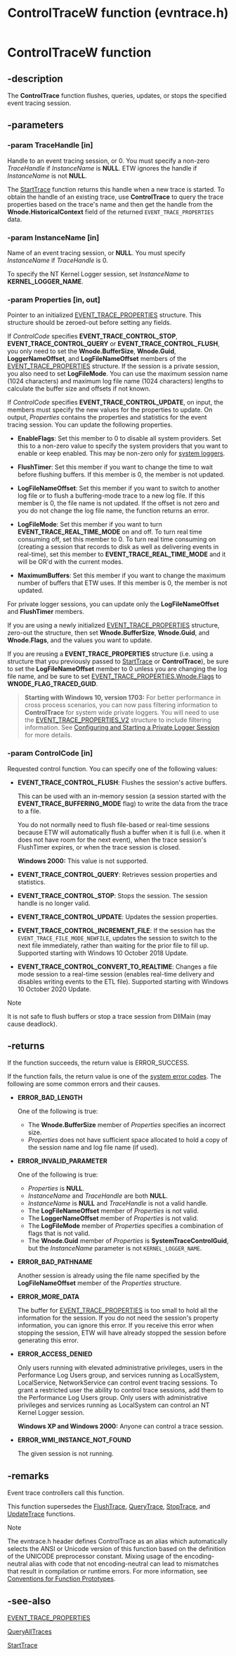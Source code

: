 ﻿---
UID: NF:evntrace.ControlTraceW
title: ControlTraceW function (evntrace.h)
description:
  The ControlTrace function flushes, queries, updates, or stops the specified
  event tracing session.
helpviewer_keywords:
  [
    "ControlTrace",
    "ControlTrace function [ETW]",
    "ControlTraceA",
    "ControlTraceW",
    "EVENT_TRACE_CONTROL_FLUSH",
    "EVENT_TRACE_CONTROL_QUERY",
    "EVENT_TRACE_CONTROL_STOP",
    "EVENT_TRACE_CONTROL_UPDATE",
    "_evt_controltrace",
    "base.controltrace",
    "etw.controltrace",
    "evntrace/ControlTrace",
    "evntrace/ControlTraceA",
    "evntrace/ControlTraceW",
  ]
old-location: etw\controltrace.htm
tech.root: ETW
ms.assetid: c39f669c-ff40-40ed-ba47-798474ec2de4
ms.date: 12/05/2018
ms.keywords:
  ControlTrace, ControlTrace function [ETW], ControlTraceA, ControlTraceW,
  EVENT_TRACE_CONTROL_FLUSH, EVENT_TRACE_CONTROL_QUERY,
  EVENT_TRACE_CONTROL_STOP, EVENT_TRACE_CONTROL_UPDATE, _evt_controltrace,
  base.controltrace, etw.controltrace, evntrace/ControlTrace,
  evntrace/ControlTraceA, evntrace/ControlTraceW
req.header: evntrace.h
req.include-header:
req.target-type: Windows
req.target-min-winverclnt: Windows 2000 Professional [desktop apps \| UWP apps]
req.target-min-winversvr: Windows 2000 Server [desktop apps \| UWP apps]
req.kmdf-ver:
req.umdf-ver:
req.ddi-compliance:
req.unicode-ansi: ControlTraceW (Unicode) and ControlTraceA (ANSI)
req.idl:
req.max-support:
req.namespace:
req.assembly:
req.type-library:
req.lib:
  Sechost.lib on Windows 8.1 and Windows Server 2012 R2; Advapi32.lib on
  Windows 8, Windows Server 2012, Windows 7, Windows Server 2008 R2, Windows
  Server 2008, Windows Vista and Windows XP
req.dll:
  Sechost.dll on Windows 8.1 and Windows Server 2012; Advapi32.dll on Windows 8,
  Windows Server 2012, Windows 7, Windows Server 2008 R2, Windows Server 2008,
  Windows Vista and Windows XP
req.irql:
targetos: Windows
req.typenames:
req.redist:
ms.custom: 19H1
f1_keywords:
  - ControlTraceW
  - evntrace/ControlTraceW
dev_langs:
  - c++
topic_type:
  - APIRef
  - kbSyntax
api_type:
  - DllExport
api_location:
  - Sechost.dll
  - Advapi32.dll
  - API-MS-Win-DownLevel-AdvAPI32-l2-1-1.dll
  - API-MS-Win-Eventing-Controller-l1-1-0.dll
  - API-MS-Win-Eventing-Legacy-l1-1-0.dll
  - AdvApi32Legacy.dll
  - KernelBase.dll
api_name:
  - ControlTrace
  - ControlTraceA
  - ControlTraceW
---

# ControlTraceW function

## -description

The **ControlTrace** function flushes, queries, updates, or stops the specified
event tracing session.

## -parameters

### -param TraceHandle [in]

Handle to an event tracing session, or 0. You must specify a non-zero
_TraceHandle_ if _InstanceName_ is **NULL**. ETW ignores the handle if
_InstanceName_ is not **NULL**.

The [StartTrace](/windows/win32/api/evntrace/nf-evntrace-starttracew) function
returns this handle when a new trace is started. To obtain the handle of an
existing trace, use **ControlTrace** to query the trace properties based on the
trace's name and then get the handle from the **Wnode.HistoricalContext** field
of the returned `EVENT_TRACE_PROPERTIES` data.

### -param InstanceName [in]

Name of an event tracing session, or **NULL**. You must specify _InstanceName_
if _TraceHandle_ is 0.

To specify the NT Kernel Logger session, set _InstanceName_ to
**KERNEL_LOGGER_NAME**.

### -param Properties [in, out]

Pointer to an initialized
[EVENT_TRACE_PROPERTIES](/windows/win32/api/evntrace/ns-evntrace-event_trace_properties)
structure. This structure should be zeroed-out before setting any fields.

If _ControlCode_ specifies **EVENT_TRACE_CONTROL_STOP**,
**EVENT_TRACE_CONTROL_QUERY** or **EVENT_TRACE_CONTROL_FLUSH**, you only need to
set the **Wnode.BufferSize**, **Wnode.Guid**, **LoggerNameOffset**, and
**LogFileNameOffset** members of the
[EVENT_TRACE_PROPERTIES](/windows/win32/api/evntrace/ns-evntrace-event_trace_properties)
structure. If the session is a private session, you also need to set
**LogFileMode**. You can use the maximum session name (1024 characters) and
maximum log file name (1024 characters) lengths to calculate the buffer size and
offsets if not known.

If _ControlCode_ specifies **EVENT_TRACE_CONTROL_UPDATE**, on input, the members
must specify the new values for the properties to update. On output,
_Properties_ contains the properties and statistics for the event tracing
session. You can update the following properties.

- **EnableFlags**: Set this member to 0 to disable all system providers. Set
  this to a non-zero value to specify the system providers that you want to
  enable or keep enabled. This may be non-zero only for
  [system loggers](/windows/win32/api/evntrace/nf-evntrace-starttracew#system-loggers).

- **FlushTimer**: Set this member if you want to change the time to wait before
  flushing buffers. If this member is 0, the member is not updated.

- **LogFileNameOffset**: Set this member if you want to switch to another log
  file or to flush a buffering-mode trace to a new log file. If this member is
  0, the file name is not updated. If the offset is not zero and you do not
  change the log file name, the function returns an error.

- **LogFileMode**: Set this member if you want to turn
  **EVENT_TRACE_REAL_TIME_MODE** on and off. To turn real time consuming off,
  set this member to 0. To turn real time consuming on (creating a session that
  records to disk as well as delivering events in real-time), set this member to
  **EVENT_TRACE_REAL_TIME_MODE** and it will be OR'd with the current modes.

- **MaximumBuffers**: Set this member if you want to change the maximum number
  of buffers that ETW uses. If this member is 0, the member is not updated.

For private logger sessions, you can update only the **LogFileNameOffset** and
**FlushTimer** members.

If you are using a newly initialized
[EVENT_TRACE_PROPERTIES](/windows/win32/api/evntrace/ns-evntrace-event_trace_properties)
structure, zero-out the structure, then set **Wnode.BufferSize**,
**Wnode.Guid**, and **Wnode.Flags**, and the values you want to update.

If you are reusing a **EVENT_TRACE_PROPERTIES** structure (i.e. using a
structure that you previously passed to
[StartTrace](/windows/win32/api/evntrace/nf-evntrace-starttracew) or
**ControlTrace**), be sure to set the **LogFileNameOffset** member to 0 unless
you are changing the log file name, and be sure to set
[EVENT_TRACE_PROPERTIES.Wnode.Flags](/windows/win32/api/evntrace/ns-evntrace-event_trace_properties)
to **WNODE_FLAG_TRACED_GUID**.

> **Starting with Windows 10, version 1703:** For better performance in cross
> process scenarios, you can now pass filtering information to **ControlTrace**
> for system wide private loggers. You will need to use the
> [EVENT_TRACE_PROPERTIES_V2](/windows/win32/api/evntrace/ns-evntrace-event_trace_properties_v2)
> structure to include filtering information. See
> [Configuring and Starting a Private Logger Session](/windows/win32/etw/configuring-and-starting-a-private-logger-session)
> for more details.

### -param ControlCode [in]

Requested control function. You can specify one of the following values:

- **EVENT_TRACE_CONTROL_FLUSH**: Flushes the session's active buffers.

  This can be used with an in-memory session (a session started with the
  **EVENT_TRACE_BUFFERING_MODE** flag) to write the data from the trace to a
  file.

  You do not normally need to flush file-based or real-time sessions because ETW
  will automatically flush a buffer when it is full (i.e. when it does not have
  room for the next event), when the trace session's FlushTimer expires, or when
  the trace session is closed.

  **Windows 2000:** This value is not supported.

- **EVENT_TRACE_CONTROL_QUERY**: Retrieves session properties and statistics.

- **EVENT_TRACE_CONTROL_STOP**: Stops the session. The session handle is no
  longer valid.

- **EVENT_TRACE_CONTROL_UPDATE**: Updates the session properties.

- **EVENT_TRACE_CONTROL_INCREMENT_FILE**: If the session has the
  `EVENT_TRACE_FILE_MODE_NEWFILE`, updates the session to switch to the next
  file immediately, rather than waiting for the prior file to fill up. Supported
  starting with Windows 10 October 2018 Update.

- **EVENT_TRACE_CONTROL_CONVERT_TO_REALTIME**: Changes a file mode session to a
  real-time session (enables real-time delivery and disables writing events to
  the ETL file). Supported starting with Windows 10 October 2020 Update.

> [!NOTE]
> It is not safe to flush buffers or stop a trace session from DllMain
> (may cause deadlock).

## -returns

If the function succeeds, the return value is ERROR_SUCCESS.

If the function fails, the return value is one of the
[system error codes](/windows/win32/debug/system-error-codes). The following
are some common errors and their causes.

- **ERROR_BAD_LENGTH**

  One of the following is true:

  - The **Wnode.BufferSize** member of _Properties_ specifies an incorrect size.
  - _Properties_ does not have sufficient space allocated to hold a copy of the
    session name and log file name (if used).

- **ERROR_INVALID_PARAMETER**

  One of the following is true:

  - _Properties_ is **NULL**.
  - _InstanceName_ and _TraceHandle_ are both **NULL**.
  - _InstanceName_ is **NULL** and _TraceHandle_ is not a valid handle.
  - The **LogFileNameOffset** member of _Properties_ is not valid.
  - The **LoggerNameOffset** member of _Properties_ is not valid.
  - The **LogFileMode** member of _Properties_ specifies a combination of flags
    that is not valid.
  - The **Wnode.Guid** member of _Properties_ is **SystemTraceControlGuid**, but
    the _InstanceName_ parameter is not `KERNEL_LOGGER_NAME`.

- **ERROR_BAD_PATHNAME**

  Another session is already using the file name specified by the
  **LogFileNameOffset** member of the _Properties_ structure.

- **ERROR_MORE_DATA**

  The buffer for
  [EVENT_TRACE_PROPERTIES](/windows/win32/api/evntrace/ns-evntrace-event_trace_properties)
  is too small to hold all the information for the session. If you do not need
  the session's property information, you can ignore this error. If you receive
  this error when stopping the session, ETW will have already stopped the
  session before generating this error.

- **ERROR_ACCESS_DENIED**

  Only users running with elevated administrative privileges, users in the
  Performance Log Users group, and services running as LocalSystem,
  LocalService, NetworkService can control event tracing sessions. To grant a
  restricted user the ability to control trace sessions, add them to the
  Performance Log Users group. Only users with administrative privileges and
  services running as LocalSystem can control an NT Kernel Logger session.

  **Windows XP and Windows 2000:** Anyone can control a trace session.

- **ERROR_WMI_INSTANCE_NOT_FOUND**

  The given session is not running.

## -remarks

Event trace controllers call this function.

This function supersedes the
[FlushTrace](/windows/win32/api/evntrace/nf-evntrace-flushtracew),
[QueryTrace](/windows/win32/api/evntrace/nf-evntrace-querytracew),
[StopTrace](/windows/win32/api/evntrace/nf-evntrace-stoptracew), and
[UpdateTrace](/windows/win32/api/evntrace/nf-evntrace-updatetracew) functions.

> [!NOTE]
> The evntrace.h header defines ControlTrace as an alias which
> automatically selects the ANSI or Unicode version of this function based on
> the definition of the UNICODE preprocessor constant. Mixing usage of the
> encoding-neutral alias with code that not encoding-neutral can lead to
> mismatches that result in compilation or runtime errors. For more information,
> see
> [Conventions for Function Prototypes](/windows/win32/intl/conventions-for-function-prototypes).

## -see-also

[EVENT_TRACE_PROPERTIES](/windows/win32/api/evntrace/ns-evntrace-event_trace_properties)

[QueryAllTraces](/windows/win32/api/evntrace/nf-evntrace-queryalltracesw)

[StartTrace](/windows/win32/api/evntrace/nf-evntrace-starttracew)
